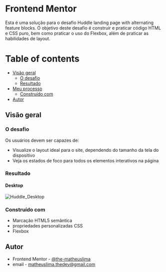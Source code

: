 # Frontend Mentor

<p>Esta é uma solução para o desafio Huddle landing page with alternating feature blocks. O objetivo deste desafio é construir e praticar código HTML e CSS puro, bem como praticar o uso do Flexbox, além de praticar as habilidades de layout.</p>

Table of contents
=================

   - [Visão geral](#visao-geral)
      - [O desafio](#o-desafio)
      - [Resultado](#resultado)
   - [Meu processo](#meu-processo)
      - [Construído com](#construido-com)
   - [Autor](#autor)

## Visão geral

### O desafio

Os usuários devem ser capazes de:

- Visualize o layout ideal para o site, dependendo do tamanho da tela do dispositivo
- Veja os estados de foco para todos os elementos interativos na página
 
 ### Resultado
 
#### Desktop
![Huddle_Desktop](https://user-images.githubusercontent.com/96140653/147271056-4aa9b26c-661d-441b-a517-c6d3952c14b3.gif)

### Construído com

- Marcação HTML5 semântica
- propriedades personalizadas CSS
- Flexbox

## Autor

- Frontend Mentor - [@the-matheuslima](https://www.frontendmentor.io/profile/the-matheuslima)
- email - matheuslima.thedev@gmail.com
